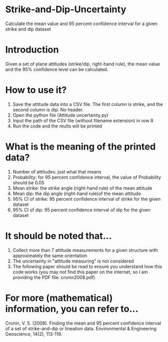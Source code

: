 # Strike-and-Dip-Uncertainty
Calculate the mean value and 95 percent confidence interval for a given strike and dip dataset

# Introduction
Given a set of plane attitudes (strike/dip, right-hand rule), the mean value and the 95% confidence level can be calculated.

# How to use it?
1. Save the attitude data into a CSV file. The first column is strike, and the second column is dip. No header.
2. Open the python file (Attitude uncertainty.py)
3. Input the path of the CSV file (without filename extension) in row 8
4. Run the code and the reults will be printed

# What is the meaning of the printed data?
1. Number of attitudes: just what that means
2. Probability: for 95 percent confidence interval, the value of Probability should be 0.05
3. Mean strike: the strike angle (right-hand rule) of the mean attitude
4. Mean dip: the dip angle (right-hand rule)of the mean attitude
5. 95% CI of strike: 95 percent confidence interval of strike for the given dataset
6. 95% CI of dip: 95 percent confidence interval of dip for the given dataset

# It should be noted that...
1. Collect more than 7 attitude measurements for a given structure with approximately the same orientation
2. The uncertainty in "attitude measuring" is not considered
3. The following paper should be read to ensure you understand how this code works (you may not find this paper on the internet, so I am providing the PDF file: cronin2008.pdf)

# For more (mathematical) information, you can refer to...
Cronin, V. S. (2008). Finding the mean and 95 percent confidence interval of a set of strike-and-dip or lineation data. Environmental & Engineering Geoscience, 14(2), 113-119.
